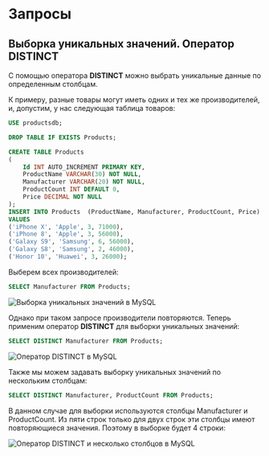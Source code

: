 # Запросы

## Выборка уникальных значений. Оператор DISTINCT

С помощью оператора **DISTINCT** можно выбрать уникальные данные по определенным столбцам.

К примеру, разные товары могут иметь одних и тех же производителей, и, допустим, у нас следующая таблица товаров:

```sql
USE productsdb;

DROP TABLE IF EXISTS Products;

CREATE TABLE Products
(
    Id INT AUTO_INCREMENT PRIMARY KEY,
    ProductName VARCHAR(30) NOT NULL,
    Manufacturer VARCHAR(20) NOT NULL,
    ProductCount INT DEFAULT 0,
    Price DECIMAL NOT NULL
);
INSERT INTO Products  (ProductName, Manufacturer, ProductCount, Price)
VALUES
('iPhone X', 'Apple', 3, 71000),
('iPhone 8', 'Apple', 3, 56000),
('Galaxy S9', 'Samsung', 6, 56000),
('Galaxy S8', 'Samsung', 2, 46000),
('Honor 10', 'Huawei', 3, 26000);
```

Выберем всех производителей:

```sql
SELECT Manufacturer FROM Products;
```

![Выборка уникальных значений в MySQL](https://metanit.com/sql/mysql/pics/4.1.png)

Однако при таком запросе производители повторяются. Теперь применим оператор **DISTINCT** для выборки уникальных значений:

```sql
SELECT DISTINCT Manufacturer FROM Products;
```

![Оператор DISTINCT в MySQL](https://metanit.com/sql/mysql/pics/4.2.png)

Также мы можем задавать выборку уникальных значений по нескольким столбцам:

```sql
SELECT DISTINCT Manufacturer, ProductCount FROM Products;
```

В данном случае для выборки используются столбцы Manufacturer и ProductCount. Из пяти строк только для двух строк эти столбцы имеют повторяющиеся значения. 
Поэтому в выборке будет 4 строки:

![Оператор DISTINCT и несколько столбцов в MySQL](https://metanit.com/sql/mysql/pics/4.3.png)

